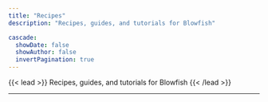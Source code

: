 ```yaml
---
title: "Recipes"
description: "Recipes, guides, and tutorials for Blowfish"

cascade:
  showDate: false
  showAuthor: false
  invertPagination: true
---
```


{{< lead >}}
Recipes, guides, and tutorials for Blowfish
{{< /lead >}}



---

